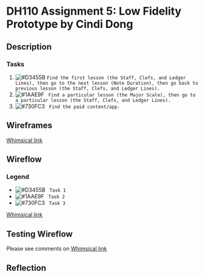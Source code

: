 # DH110 Assignment 5: Low Fidelity Prototype by Cindi Dong
## Description

### Tasks
1. ![#D3455B](https://via.placeholder.com/15/D3455B/000000?text=+) `Find the first lesson (the Staff, Clefs, and Ledger Lines), then go to the next lesson (Note Duration), then go back to previous lesson (the Staff, Clefs, and Ledger Lines).`
2. ![#1AAE9F](https://via.placeholder.com/15/1AAE9F/000000?text=+) ` Find a particular lesson (the Major Scale), then go to a particular lesson (the Staff, Clefs, and Ledger Lines).`
3. ![#730FC3](https://via.placeholder.com/15/730FC3/000000?text=+) ` Find the paid content/app.`

## Wireframes

[Whimsical link](https://whimsical.com/dh-110-wire-frames-8pFewvTjrHqtBBqxMr3MmS)
## Wireflow
### Legend
- ![#D3455B](https://via.placeholder.com/15/D3455B/000000?text=+) ` Task 1`
- ![#1AAE9F](https://via.placeholder.com/15/1AAE9F/000000?text=+) ` Task 2`
- ![#730FC3](https://via.placeholder.com/15/730FC3/000000?text=+) ` Task 3`

[Whimsical link](https://whimsical.com/dh-110-wire-flow-F4QTy2sbHNRrqpZ4Xx7VRN)

## Testing Wireflow
Please see comments on [Whimsical link](https://whimsical.com/dh-110-testing-wire-flow-RNMQqsmtNKkvVCLBL4emfZ)


## Reflection
